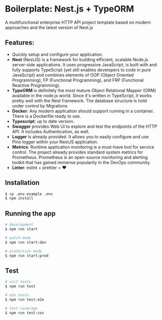# Boilerplate: Nest.js + TypeORM  #

A multifunctional enterprise HTTP API project template based on modern approaches and the latest version of Nest.js

## Features:
- Quickly setup and configure your application.
- **Nest** (NestJS) is a framework for building efficient, scalable Node.js server-side applications. It uses progressive JavaScript, is built with and fully supports TypeScript (yet still enables developers to code in pure JavaScript) and combines elements of OOP (Object Oriented Programming), FP (Functional Programming), and FRP (Functional Reactive Programming).
- **TypeORM** is definitely the most mature Object Relational Mapper (ORM) available in the node.js world. Since it's written in TypeScript, it works pretty well with the Nest framework.
    The database structure is hold under control by Migrations
- **Docker**: Any modern application should support running in a container. There is a Dockerfile ready to use.
- **Typescript**: up to date version.
- **Swagger** provides Web UI to explore and test the endpoints of the HTTP API. It includes Authentication, as well.
- **Logger** is already provided. It allows you to easily configure and use Pino logger within your NestJS application.
- **Metrics**: Runtime application monitoring is a must-have tool for service control. The project already provides standard system metrics for Prometheus. Prometheus is an open-source monitoring and alerting toolkit that has gained immense popularity in the DevOps community.
- **Linter**: eslint + prettier = ❤️

## Installation

```bash
$ cp .env.example .env
$ npm install
```

## Running the app

```bash
# development
$ npm run start

# watch mode
$ npm run start:dev

# production mode
$ npm run start:prod
```

## Test

```bash
# unit tests
$ npm run test

# e2e tests
$ npm run test:e2e

# test coverage
$ npm run test:cov
```